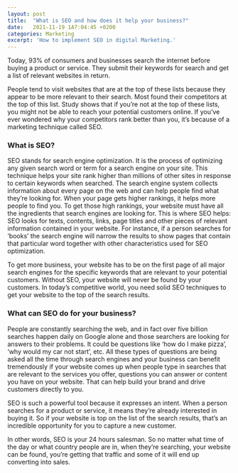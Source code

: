 ```yaml
---
layout: post
title:  "What is SEO and how does it help your business?"
date:   2021-11-19 1A7:04:45 +0200
categories: Marketing
excerpt: 'How to implement SEO in digital Marketing.'
---
```


Today, 93% of consumers and businesses search the internet before buying a product or service. They submit their keywords for search and get a list of relevant websites in return. 

People tend to visit websites that are at the top of these lists because they appear to be more relevant to their search. Most found their competitors at the top of this list. Study shows that if you’re not at the top of these lists, you might not be able to reach your potential customers online. If you’ve ever wondered why your competitors rank better than you, it’s because of a marketing technique called SEO. 


### What is SEO?
SEO stands for search engine optimization. It is the process of optimizing any given search word or term for a search engine on your site. This technique helps your site rank higher than millions of other sites in response to certain keywords when searched. The search engine system collects information about every page on the web and can help people find what they’re looking for.  When your page gets higher rankings, it helps more people to find you. To get those high rankings, your website must have all the ingredients that search engines are looking for. This is where SEO helps: SEO looks for texts, contents, links, page titles and other pieces of relevant information contained in your website. For instance, if a person searches for ‘books’ the search engine will narrow the results to show pages that contain that particular word together with other characteristics used for SEO optimization.

To get more business, your website has to be on the first page of all major search engines for the specific keywords that are relevant to your potential customers. Without SEO, your website will never be found by your customers. In today’s competitive world, you need solid SEO techniques to get your website to the top of the search results.


### What can SEO do for your business? 
People are constantly searching the web, and in fact over five billion searches happen daily on Google alone and those searchers are looking for answers to their problems. It could be questions like ‘how do I make pizza’, ‘why would my car not start’, etc. All these types of questions are being asked all the time through search engines and your business can benefit tremendously if your website comes up when people type in searches that are relevant to the services you offer, questions you can answer or content you have on your website. That can help build your brand and drive customers directly to you. 

SEO is such a powerful tool because it expresses an intent. When a person searches for a product or service, it means they’re already interested in buying it. So if your website is top on the list of the search results, that’s an incredible opportunity for you to capture a new customer. 

In other words, SEO is your 24 hours salesman. So no matter what time of the day or what country people are in, when they’re searching, your website can be found, you’re getting that traffic and some of it will end up converting into sales.
